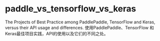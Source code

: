 # paddle_vs_tensorflow_vs_keras
The Projects of Best Practice among PaddlePaddle, TensorFlow and Keras, versus their API usage and differences.
使用PaddlePaddle、TensorFlow 和 Keras最佳项目实践，API的使用以及它们的不同之处。

